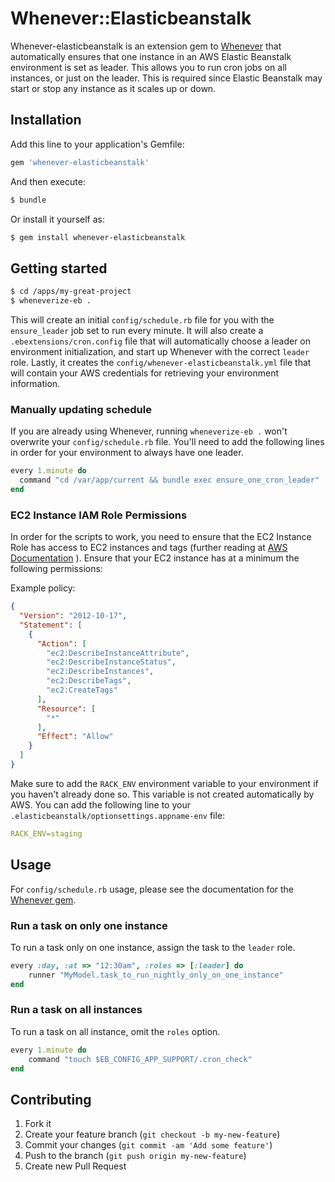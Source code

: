 # Whenever::Elasticbeanstalk

Whenever-elasticbeanstalk is an extension gem to [Whenever](https://github.com/javan/whenever) that automatically ensures that one instance in an AWS Elastic Beanstalk environment is set as leader. This allows you to run cron jobs on all instances, or just on the leader. This is required since Elastic Beanstalk may start or stop any instance as it scales up or down.

## Installation

Add this line to your application's Gemfile:

```ruby
gem 'whenever-elasticbeanstalk'
```

And then execute:

```bash
$ bundle
```

Or install it yourself as:

```bash
$ gem install whenever-elasticbeanstalk
```

## Getting started
```bash
$ cd /apps/my-great-project
$ wheneverize-eb .
```

This will create an initial `config/schedule.rb` file for you with the `ensure_leader` job set to run every minute. It will also create a `.ebextensions/cron.config` file that will automatically choose a leader on environment initialization, and start up Whenever with the correct `leader` role. Lastly, it creates the `config/whenever-elasticbeanstalk.yml` file that will contain your AWS credentials for retrieving your environment information.

### Manually updating schedule

If you are already using Whenever, running `wheneverize-eb .` won't overwrite your `config/schedule.rb` file. You'll need to add the following lines in order for your environment to always have one leader.

```ruby
every 1.minute do
  command "cd /var/app/current && bundle exec ensure_one_cron_leader"
end
```

### EC2 Instance IAM Role Permissions

In order for the scripts to work, you need to ensure that the EC2 Instance Role has access to EC2 instances and tags (further reading at [AWS Documentation](http://docs.aws.amazon.com/elasticbeanstalk/latest/dg/AWSHowTo.iam.roles.aeb.html) ). Ensure that your EC2 instance has at a minimum the following permissions:

Example policy:
```json
{
  "Version": "2012-10-17",
  "Statement": [
    {
      "Action": [
        "ec2:DescribeInstanceAttribute",
        "ec2:DescribeInstanceStatus",
        "ec2:DescribeInstances",
        "ec2:DescribeTags",
        "ec2:CreateTags"
      ],
      "Resource": [
        "*"
      ],
      "Effect": "Allow"
    }
  ]
}
```

Make sure to add the `RACK_ENV` environment variable to your environment if you haven't already done so. This variable is not created automatically by AWS. You can add the following line to your `.elasticbeanstalk/optionsettings.appname-env` file:
```yaml
RACK_ENV=staging
```

## Usage

For `config/schedule.rb` usage, please see the documentation for the [Whenever gem](https://github.com/javan/whenever).

### Run a task on only one instance

To run a task only on one instance, assign the task to the `leader` role.
```ruby
every :day, :at => "12:30am", :roles => [:leader] do
	runner "MyModel.task_to_run_nightly_only_on_one_instance"
end
```

### Run a task on all instances

To run a task on all instance, omit the `roles` option.
```ruby
every 1.minute do
	command "touch $EB_CONFIG_APP_SUPPORT/.cron_check"
end
```

## Contributing

1. Fork it
2. Create your feature branch (`git checkout -b my-new-feature`)
3. Commit your changes (`git commit -am 'Add some feature'`)
4. Push to the branch (`git push origin my-new-feature`)
5. Create new Pull Request
